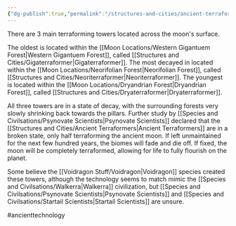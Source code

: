 ```yaml
---
{"dg-publish":true,"permalink":"/structures-and-cities/ancient-terraformers/"}
---
```


There are 3 main terraforming towers located across the moon's surface.

The oldest is located within the [[Moon Locations/Western Gigantuem Forest\|Western Gigantuem Forest]], called [[Structures and Cities/Gigaterraformer\|Gigaterraformer]].
The most decayed in located within the [[Moon Locations/Neorifolian Forest\|Neorifolian Forest]], called [[Structures and Cities/Neoriterraformer\|Neoriterraformer]].
The youngest is located within the [[Moon Locations/Dryandrian Forest\|Dryandrian Forest]], called [[Structures and Cities/Dryaterraformer\|Dryaterraformer]].

All three towers are in a state of decay, with the surrounding forests very slowly shrinking back towards the pillars. Further study by [[Species and Civilsations/Psynovate Scientists\|Psynovate Scientists]] declared that the [[Structures and Cities/Ancient Terraformers\|Ancient Terraformers]] are in a broken state, only half terraforming the ancient moon. If left unmaintained for the next few hundred years, the biomes will fade and die off.
If fixed, the moon will be completely terraformed, allowing for life to fully flourish on the planet.

Some believe the [[Voidragon Stuff/Voidragon\|Voidragon]] species created these towers, although the technology seems to match mimic the [[Species and Civilsations/Walkerra\|Walkerra]] civilization, but [[Species and Civilsations/Psynovate Scientists\|Psynovate Scientists]] and [[Species and Civilsations/Startail Scientists\|Startail Scientists]] are unsure.

#ancienttechnology